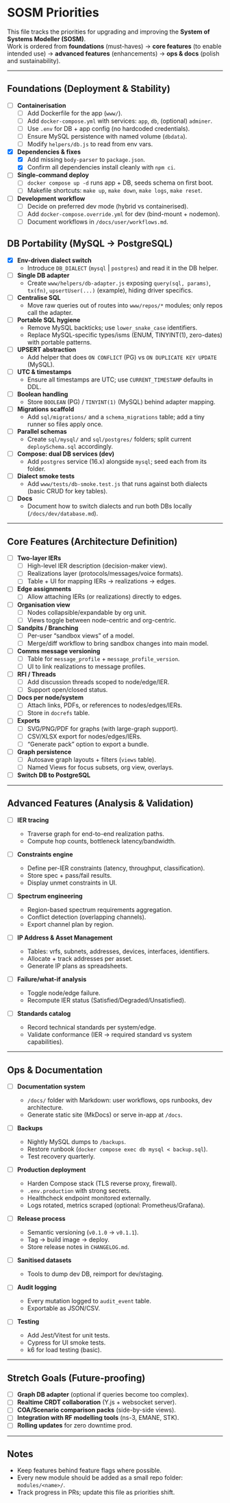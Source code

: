 # SOSM Priorities

This file tracks the priorities for upgrading and improving the **System of Systems Modeller (SOSM)**.  
Work is ordered from **foundations** (must-haves) → **core features** (to enable intended use) → **advanced features** (enhancements) → **ops & docs** (polish and sustainability).

---

## Foundations (Deployment & Stability)

- [ ] **Containerisation**
  - [ ] Add Dockerfile for the app (`www/`).
  - [ ] Add `docker-compose.yml` with services: `app`, `db`, (optional) `adminer`.
  - [ ] Use `.env` for DB + app config (no hardcoded credentials).
  - [ ] Ensure MySQL persistence with named volume (`dbdata`).
  - [ ] Modify `helpers/db.js` to read from env vars.

- [x] **Dependencies & fixes**
  - [x] Add missing `body-parser` to `package.json`.
  - [x] Confirm all dependencies install cleanly with `npm ci`.

- [ ] **Single-command deploy**
  - [ ] `docker compose up -d` runs app + DB, seeds schema on first boot.
  - [ ] Makefile shortcuts: `make up`, `make down`, `make logs`, `make reset`.

- [ ] **Development workflow**
  - [ ] Decide on preferred dev mode (hybrid vs containerised).
  - [ ] Add `docker-compose.override.yml` for dev (bind-mount + nodemon).
  - [ ] Document workflows in `/docs/user/workflows.md`.

## DB Portability (MySQL → PostgreSQL)

- [x] **Env-driven dialect switch**
  - Introduce `DB_DIALECT` (`mysql` | `postgres`) and read it in the DB helper.
- [ ] **Single DB adapter**
  - Create `www/helpers/db-adapter.js` exposing `query(sql, params)`, `tx(fn)`, `upsertUser(...)` (example), hiding driver specifics.
- [ ] **Centralise SQL**
  - Move raw queries out of routes into `www/repos/*` modules; only repos call the adapter.
- [ ] **Portable SQL hygiene**
  - Remove MySQL backticks; use `lower_snake_case` identifiers.
  - Replace MySQL-specific types/isms (ENUM, TINYINT(1), zero-dates) with portable patterns.
- [ ] **UPSERT abstraction**
  - Add helper that does `ON CONFLICT` (PG) vs `ON DUPLICATE KEY UPDATE` (MySQL).
- [ ] **UTC & timestamps**
  - Ensure all timestamps are UTC; use `CURRENT_TIMESTAMP` defaults in DDL.
- [ ] **Boolean handling**
  - Store `BOOLEAN` (PG) / `TINYINT(1)` (MySQL) behind adapter mapping.
- [ ] **Migrations scaffold**
  - Add `sql/migrations/` and a `schema_migrations` table; add a tiny runner so files apply once.
- [ ] **Parallel schemas**
  - Create `sql/mysql/` and `sql/postgres/` folders; split current `deploySchema.sql` accordingly.
- [ ] **Compose: dual DB services (dev)**
  - Add `postgres` service (16.x) alongside `mysql`; seed each from its folder.
- [ ] **Dialect smoke tests**
  - Add `www/tests/db-smoke.test.js` that runs against both dialects (basic CRUD for key tables).
- [ ] **Docs**
  - Document how to switch dialects and run both DBs locally (`/docs/dev/database.md`).


---

## Core Features (Architecture Definition)

- [ ] **Two-layer IERs**
  - [ ] High-level IER description (decision-maker view).
  - [ ] Realizations layer (protocols/messages/voice formats).
  - [ ] Table + UI for mapping IERs → realizations → edges.

- [ ] **Edge assignments**
  - [ ] Allow attaching IERs (or realizations) directly to edges.

- [ ] **Organisation view**
  - [ ] Nodes collapsible/expandable by org unit.
  - [ ] Views toggle between node-centric and org-centric.

- [ ] **Sandpits / Branching**
  - [ ] Per-user “sandbox views” of a model.
  - [ ] Merge/diff workflow to bring sandbox changes into main model.

- [ ] **Comms message versioning**
  - [ ] Table for `message_profile` + `message_profile_version`.
  - [ ] UI to link realizations to message profiles.

- [ ] **RFI / Threads**
  - [ ] Add discussion threads scoped to node/edge/IER.
  - [ ] Support open/closed status.

- [ ] **Docs per node/system**
  - [ ] Attach links, PDFs, or references to nodes/edges/IERs.
  - [ ] Store in `docrefs` table.

- [ ] **Exports**
  - [ ] SVG/PNG/PDF for graphs (with large-graph support).
  - [ ] CSV/XLSX export for nodes/edges/IERs.
  - [ ] “Generate pack” option to export a bundle.

- [ ] **Graph persistence**
  - [ ] Autosave graph layouts + filters (`views` table).
  - [ ] Named Views for focus subsets, org view, overlays.

- [ ] **Switch DB to PostgreSQL**
---

## Advanced Features (Analysis & Validation)

- [ ] **IER tracing**
  - Traverse graph for end-to-end realization paths.
  - Compute hop counts, bottleneck latency/bandwidth.

- [ ] **Constraints engine**
  - Define per-IER constraints (latency, throughput, classification).
  - Store spec + pass/fail results.
  - Display unmet constraints in UI.

- [ ] **Spectrum engineering**
  - Region-based spectrum requirements aggregation.
  - Conflict detection (overlapping channels).
  - Export channel plan by region.

- [ ] **IP Address & Asset Management**
  - Tables: vrfs, subnets, addresses, devices, interfaces, identifiers.
  - Allocate + track addresses per asset.
  - Generate IP plans as spreadsheets.

- [ ] **Failure/what-if analysis**
  - Toggle node/edge failure.
  - Recompute IER status (Satisfied/Degraded/Unsatisfied).

- [ ] **Standards catalog**
  - Record technical standards per system/edge.
  - Validate conformance (IER → required standard vs system capabilities).

---

## Ops & Documentation

- [ ] **Documentation system**
  - `/docs/` folder with Markdown: user workflows, ops runbooks, dev architecture.
  - Generate static site (MkDocs) or serve in-app at `/docs`.

- [ ] **Backups**
  - Nightly MySQL dumps to `/backups`.
  - Restore runbook (`docker compose exec db mysql < backup.sql`).
  - Test recovery quarterly.

- [ ] **Production deployment**
  - Harden Compose stack (TLS reverse proxy, firewall).
  - `.env.production` with strong secrets.
  - Healthcheck endpoint monitored externally.
  - Logs rotated, metrics scraped (optional: Prometheus/Grafana).

- [ ] **Release process**
  - Semantic versioning (`v0.1.0` → `v0.1.1`).
  - Tag → build image → deploy.
  - Store release notes in `CHANGELOG.md`.

- [ ] **Sanitised datasets**
  - Tools to dump dev DB, reimport for dev/staging.

- [ ] **Audit logging**
  - Every mutation logged to `audit_event` table.
  - Exportable as JSON/CSV.

- [ ] **Testing**
  - Add Jest/Vitest for unit tests.
  - Cypress for UI smoke tests.
  - k6 for load testing (basic).

---

## Stretch Goals (Future-proofing)

- [ ] **Graph DB adapter** (optional if queries become too complex).
- [ ] **Realtime CRDT collaboration** (Y.js + websocket server).
- [ ] **COA/Scenario comparison packs** (side-by-side views).
- [ ] **Integration with RF modelling tools** (ns-3, EMANE, STK).
- [ ] **Rolling updates** for zero downtime prod.

---

## Notes
- Keep features behind feature flags where possible.  
- Every new module should be added as a small repo folder: `modules/<name>/`.  
- Track progress in PRs; update this file as priorities shift.
